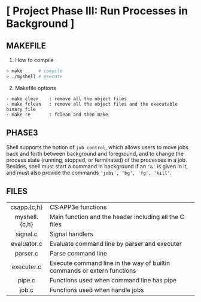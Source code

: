 # [ Project Phase III: Run Processes in Background ]

## MAKEFILE

1. How to compile
```bash
> make		# compile
> ./myshell	# execute
```

2. Makefile options
```
- make clean	: remove all the object files
- make fclean	: remove all the object files and the executable binary file
- make re		: fclean and then make
```

## PHASE3
Shell supports the notion of `job control`, which allows users to move jobs back and forth between background and foreground, and to change the process state (running, stopped, or terminated) of the processes in a job. <br> Besides, shell must start a command in background if an `'&'` is given in it, and must also provide the commands `'jobs', 'bg', 'fg', 'kill'`.

## FILES
|||
|:---:|:---|
| csapp.{c,h}	| CS:APP3e functions |
| myshell.{c,h}	| Main function and the header including all the C files |
| signal.c		| Signal handlers |
| evaluator.c	| Evaluate command line by parser and executer |
| parser.c		| Parse command line |
| executer.c	| Execute command line in the way of builtin commands or extern functions |
| pipe.c		| Functions used when command line has pipe |
| job.c			| Functions used when handle jobs |
